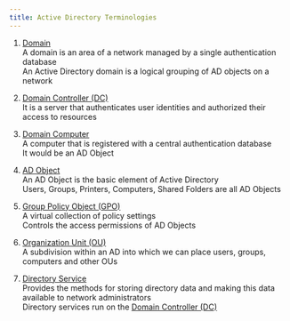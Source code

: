 ```yaml
---
title: Active Directory Terminologies
---
```


1. <u>Domain</u>  
   A domain is an area of a network managed by a single authentication database  
   An Active Directory domain is a logical grouping of AD objects on a network

2. [Domain Controller (DC)](Domain%20Controller%20%28DC%29.md)  
   It is a server that authenticates user identities and authorized their access to resources

3. <u>Domain Computer</u>  
   A computer that is registered with a central authentication database  
   It would be an AD Object

4. <u>AD Object</u>  
   An AD Object is the basic element of Active Directory  
   Users, Groups, Printers, Computers, Shared Folders are all AD Objects

5. <u>Group Policy Object (GPO)</u>  
   A virtual collection of policy settings  
   Controls the access permissions of AD Objects

6. <u>Organization Unit (OU)</u>  
   A subdivision within an AD into which we can place users, groups, computers and other OUs

7. <u>Directory Service</u>  
   Provides the methods for storing directory data and making this data available to network administrators  
   Directory services run on the [Domain Controller (DC)](Domain%20Controller%20%28DC%29.md)